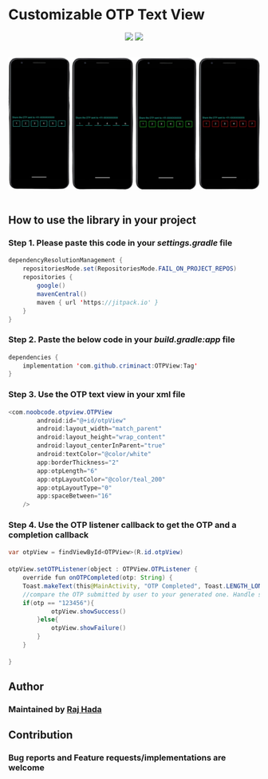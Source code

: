 #  Customizable OTP Text View

<p align="center">
  <a href="https://jitpack.io/#criminact/OTPView"><img src="https://jitpack.io/v/criminact/OTPView.svg" /></a>
  <a href="https://app.codacy.com/gh/criminact/OTPView/dashboard?utm_source=gh&utm_medium=referral&utm_content=&utm_campaign=Badge_grade"> <img src="https://app.codacy.com/project/badge/Grade/e84b2dc8fd81427e89251db0461e1c42" /></a>
  <br /><br />
</p>

<img src="https://github.com/criminact/OTPView/blob/develop/github-assets/image.png"/> &nbsp;&nbsp;

## How to use the library in your project
### Step 1. Please paste this code in your ***settings.gradle*** file
```java
dependencyResolutionManagement {
    repositoriesMode.set(RepositoriesMode.FAIL_ON_PROJECT_REPOS)
    repositories {
        google()
        mavenCentral()
        maven { url 'https://jitpack.io' }
    }
}
```

### Step 2. Paste the below code in your ***build.gradle:app*** file
```java
dependencies {
    implementation 'com.github.criminact:OTPView:Tag'
}
```

### Step 3. Use the OTP text view in your xml file
```java
<com.noobcode.otpview.OTPView
        android:id="@+id/otpView"
        android:layout_width="match_parent"
        android:layout_height="wrap_content"
        android:layout_centerInParent="true"
        android:textColor="@color/white"
        app:borderThickness="2"
        app:otpLength="6"
        app:otpLayoutColor="@color/teal_200"
        app:otpLayoutType="0"
        app:spaceBetween="16"
    />
```

### Step 4. Use the OTP listener callback to get the OTP and a completion callback
```java
var otpView = findViewById<OTPView>(R.id.otpView)

otpView.setOTPListener(object : OTPView.OTPListener {
    override fun onOTPCompleted(otp: String) {
	Toast.makeText(this@MainActivity, "OTP Completed", Toast.LENGTH_LONG).show()
	//compare the OTP submitted by user to your generated one. Handle success and failure accordingly
	if(otp == "123456"){
            otpView.showSuccess()
        }else{
            otpView.showFailure()
        }
    }

}
```

## Author
### Maintained by [Raj Hada](https://github.com/criminact/ "Raj Hada")

## Contribution
### Bug reports and Feature requests/implementations are welcome

